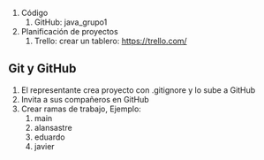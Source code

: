 
1. Código
	1. GitHub: java_grupo1
2. Planificación de proyectos
	1. Trello: crear un tablero: https://trello.com/

## Git y GitHub

1. El representante crea proyecto con .gitignore y lo sube a GitHub
2. Invita a sus compañeros en GitHub
3. Crear ramas de trabajo, Ejemplo:
	1. main
	2. alansastre
	3. eduardo
	4. javier
